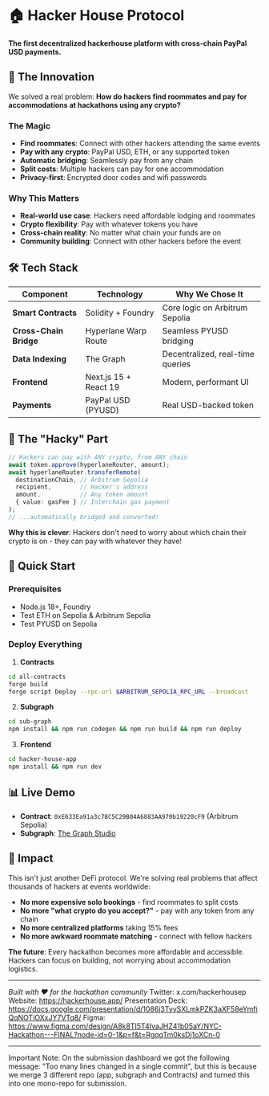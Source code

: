 # 🏠 Hacker House Protocol

**The first decentralized hackerhouse platform with cross-chain PayPal USD payments.**

## 🚀 The Innovation

We solved a real problem: **How do hackers find roommates and pay for accommodations at hackathons using any crypto?**

### The Magic
- **Find roommates**: Connect with other hackers attending the same events
- **Pay with any crypto**: PayPal USD, ETH, or any supported token
- **Automatic bridging**: Seamlessly pay from any chain
- **Split costs**: Multiple hackers can pay for one accommodation
- **Privacy-first**: Encrypted door codes and wifi passwords

### Why This Matters
- **Real-world use case**: Hackers need affordable lodging and roommates
- **Crypto flexibility**: Pay with whatever tokens you have
- **Cross-chain reality**: No matter what chain your funds are on
- **Community building**: Connect with other hackers before the event

## 🛠️ Tech Stack

| Component | Technology | Why We Chose It |
|-----------|------------|-----------------|
| **Smart Contracts** | Solidity + Foundry | Core logic on Arbitrum Sepolia |
| **Cross-Chain Bridge** | Hyperlane Warp Route | Seamless PYUSD bridging |
| **Data Indexing** | The Graph | Decentralized, real-time queries |
| **Frontend** | Next.js 15 + React 19 | Modern, performant UI |
| **Payments** | PayPal USD (PYUSD) | Real USD-backed token |

## 🔄 The "Hacky" Part

```typescript
// Hackers can pay with ANY crypto, from ANY chain
await token.approve(hyperlaneRouter, amount);
await hyperlaneRouter.transferRemote(
  destinationChain, // Arbitrum Sepolia
  recipient,        // Hacker's address  
  amount,           // Any token amount
  { value: gasFee } // Interchain gas payment
);
// ...automatically bridged and converted!
```

**Why this is clever**: Hackers don't need to worry about which chain their crypto is on - they can pay with whatever they have!

## 🚀 Quick Start

### Prerequisites
- Node.js 18+, Foundry
- Test ETH on Sepolia & Arbitrum Sepolia
- Test PYUSD on Sepolia

### Deploy Everything

1. **Contracts**
```bash
cd all-contracts
forge build
forge script Deploy --rpc-url $ARBITRUM_SEPOLIA_RPC_URL --broadcast
```

2. **Subgraph**
```bash
cd sub-graph
npm install && npm run codegen && npm run build && npm run deploy
```

3. **Frontend**
```bash
cd hacker-house-app
npm install && npm run dev
```

## 📊 Live Demo

- **Contract**: `0xE633Ea91a3c78C5C29B04A6883AA970b19220cF9` (Arbitrum Sepolia)
- **Subgraph**: [The Graph Studio](https://thegraph.com/studio/subgraph/hacker-house-protocol/playground)

## 🎯 Impact

This isn't just another DeFi protocol. We're solving real problems that affect thousands of hackers at events worldwide:

- **No more expensive solo bookings** - find roommates to split costs
- **No more "what crypto do you accept?"** - pay with any token from any chain
- **No more centralized platforms** taking 15% fees
- **No more awkward roommate matching** - connect with fellow hackers

**The future**: Every hackathon becomes more affordable and accessible. Hackers can focus on building, not worrying about accommodation logistics.

---

*Built with ❤️ for the hackathon community*
Twitter: x.com/hackerhousep
Website: https://hackerhouse.app/
Presentation Deck: https://docs.google.com/presentation/d/1086j3TyvSXLmkPZK3aXF58eYmfiQqNOTiOXxJY7VTq8/
Figma: https://www.figma.com/design/A8k8TI5T4IvaJHZ41b05aY/NYC-Hackathon---FINAL?node-id=0-1&p=f&t=RgqqTm0ksDj1oXCn-0

---
Important Note: On the submission dashboard we got the following message: "Too many lines changed in a single commit", but this is because we merge 3 different repo (app, subgraph and Contracts) and turned this into one mono-repo for submission.

